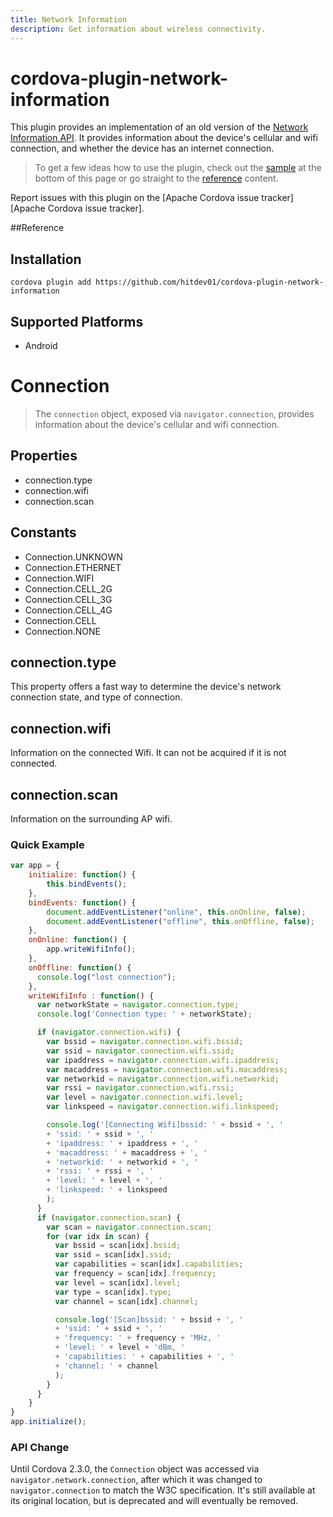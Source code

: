 ```yaml
---
title: Network Information
description: Get information about wireless connectivity.
---
```

<!--
# license: Licensed to the Apache Software Foundation (ASF) under one
#         or more contributor license agreements.  See the NOTICE file
#         distributed with this work for additional information
#         regarding copyright ownership.  The ASF licenses this file
#         to you under the Apache License, Version 2.0 (the
#         "License"); you may not use this file except in compliance
#         with the License.  You may obtain a copy of the License at
#
#           http://www.apache.org/licenses/LICENSE-2.0
#
#         Unless required by applicable law or agreed to in writing,
#         software distributed under the License is distributed on an
#         "AS IS" BASIS, WITHOUT WARRANTIES OR CONDITIONS OF ANY
#         KIND, either express or implied.  See the License for the
#         specific language governing permissions and limitations
#         under the License.
-->

# cordova-plugin-network-information


This plugin provides an implementation of an old version of the
[Network Information API](http://www.w3.org/TR/2011/WD-netinfo-api-20110607/).
It provides information about the device's cellular and
wifi connection, and whether the device has an internet connection.

> To get a few ideas how to use the plugin, check out the [sample](#sample) at the bottom of this page or go straight to the [reference](#reference) content.

Report issues with this plugin on the [Apache Cordova issue tracker][Apache Cordova issue tracker].

##<a name="reference"></a>Reference

## Installation

    cordova plugin add https://github.com/hitdev01/cordova-plugin-network-information

## Supported Platforms

- Android

# Connection

> The `connection` object, exposed via `navigator.connection`,  provides information about the device's cellular and wifi connection.

## Properties

- connection.type
- connection.wifi
- connection.scan

## Constants

- Connection.UNKNOWN
- Connection.ETHERNET
- Connection.WIFI
- Connection.CELL_2G
- Connection.CELL_3G
- Connection.CELL_4G
- Connection.CELL
- Connection.NONE

## connection.type

This property offers a fast way to determine the device's network
connection state, and type of connection.

## connection.wifi

Information on the connected Wifi.
It can not be acquired if it is not connected.

## connection.scan

Information on the surrounding AP wifi.

### Quick Example

```javascript
var app = {
    initialize: function() {
        this.bindEvents();
    },
    bindEvents: function() {
        document.addEventListener("online", this.onOnline, false);
        document.addEventListener("offline", this.onOffline, false);
    },
    onOnline: function() {
        app.writeWifiInfo();
    },
    onOffline: function() {
      console.log("lost connection");
    },
    writeWifiInfo : function() {
      var networkState = navigator.connection.type;
      console.log('Connection type: ' + networkState);

      if (navigator.connection.wifi) {
        var bssid = navigator.connection.wifi.bssid;
        var ssid = navigator.connection.wifi.ssid;
        var ipaddress = navigator.connection.wifi.ipaddress;
        var macaddress = navigator.connection.wifi.macaddress;
        var networkid = navigator.connection.wifi.networkid;
        var rssi = navigator.connection.wifi.rssi;
        var level = navigator.connection.wifi.level;
        var linkspeed = navigator.connection.wifi.linkspeed;

        console.log('[Connecting Wifi]bssid: ' + bssid + ', '
        + 'ssid: ' + ssid + ', '
        + 'ipaddress: ' + ipaddress + ', '
        + 'macaddress: ' + macaddress + ', '
        + 'networkid: ' + networkid + ', '
        + 'rssi: ' + rssi + ', '
        + 'level: ' + level + ', '
        + 'linkspeed: ' + linkspeed
        );
      }
      if (navigator.connection.scan) {
        var scan = navigator.connection.scan;
        for (var idx in scan) {
          var bssid = scan[idx].bssid;
          var ssid = scan[idx].ssid;
          var capabilities = scan[idx].capabilities;
          var frequency = scan[idx].frequency;
          var level = scan[idx].level;
          var type = scan[idx].type;
          var channel = scan[idx].channel;

          console.log('[Scan]bssid: ' + bssid + ', '
          + 'ssid: ' + ssid + ', '
          + 'frequency: ' + frequency + 'MHz, '
          + 'level: ' + level + 'dBm, '
          + 'capabilities: ' + capabilities + ', '
          + 'channel: ' + channel
          );
        }
      }
    }
}
app.initialize();
```
### API Change

Until Cordova 2.3.0, the `Connection` object was accessed via
`navigator.network.connection`, after which it was changed to
`navigator.connection` to match the W3C specification.  It's still
available at its original location, but is deprecated and will
eventually be removed.
